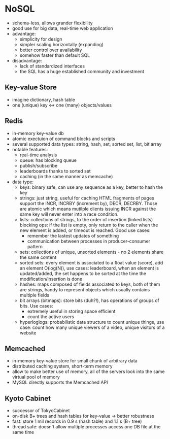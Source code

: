 # NoSQL
  - schema-less, allows grander flexibility
  - good use for big data, real-time web application
  - advantage:
    + simplicity for design
    + simpler scaling horizontally (expanding)
    + better control over availability
    + somehow faster than default SQL
  - disadvantage:
    + lack of standardized interfaces
    + the SQL has a huge established community and investment

## Key-value Store
  - imagine dictionary, hash table
  - one (unique) key <-> one (many) objects/values


## Redis
  - in-memory key-value db
  - atomic exectuion of command blocks and scripts
  - several supported data types: string, hash, set, sorted set, list, bit array
  - notable features:
    + real-time analysis
    + queue: has blocking queue
    + publish/subscribe
    + leaderboards thanks to sorted set
    + caching (in the same manner as memcache)
  - data type:
    + keys: binary safe, can use any sequence as a key, better to hash the key
    + strings: just string, useful for caching HTML fragments of pages support the INCR, INCRBY (increment by), DECR, DECRBY. Those are atomic which means mutilple clients issuing INCR against the same key will never enter into a race condition.
    + lists: collections of strings, to the order of insertion (linked lists) blocking ops: if the list is empty, only return to the caller when the new element is added, or timeout is reached. Good use cases:
      * remember the lastest updates of something
      * communication between processes in producer-consumer pattern
    + sets: collections of unique, unsorted elements - no 2 elements share the same content
    + sorted sets: every element is associated to a float value (score), add an element O(log(N)), use cases: leaderboard, when an element is updated/added, the set happens to be sorted at the time the modification/insertion is done
    + hashes: maps composed of fields associated to keys, both of them are strings, handy to represent objects which usually contains multiple fields
    + bit arrays (bitmaps): store bits (duh?!), has operations of groups of bits. Use cases:
        * extremely useful in storing space efficient
        * count the active users
    + hyperloglogs: probabilistic data structure to count unique things, use case: count how many unique viewers of a video, unique visitors of a website


## Memcached
  - in-memory key-value store for small chunk of arbitrary data
  - distributed caching system, short-term memory
  - allow to make better use of memory, all of the servers look into the same virtual pool of memory
  - MySQL directly supports the Memcached API 


## Kyoto Cabinet
  - successor of TokyoCabinet
  - on-disk B+ trees and hash tables for key-value -> better robustness
  - fast: store 1 mil records in 0.9 s (hash table) and 1.1 s (B+ tree)
  - thread safe: doesn't allow multiple processes access one DB file at the same time
